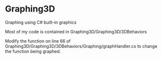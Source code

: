 # Graphing3D
Graphing using C# built-in graphics

Most of my code is contained in Graphing3D/Graphing3D/3DBehaviors

Modify the function on line 66 of Graphing3D/Graphing3D/3DBehaviors/Graphing/graphHandler.cs to change the function being graphed.
